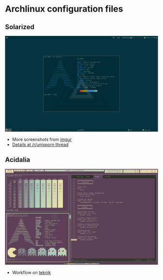 # Archlinux configuration files

## Solarized

![Solarized](solarized/screenshot/screenshot.png "solarized")
* More screenshots from [imgur](http://imgur.com/a/A0xGd)
* [Details at /r/unixporn thread](https://www.reddit.com/r/unixporn/comments/57zffb/bspwm_my_current_fullsolarized_setup/d8w6w2h/)

## Acidalia

![Acidalia](acidalia/screenshot/screenshot.png "acidalia")
* Workflow on [teknik](https://u.teknik.io/wRWp8.webm)
